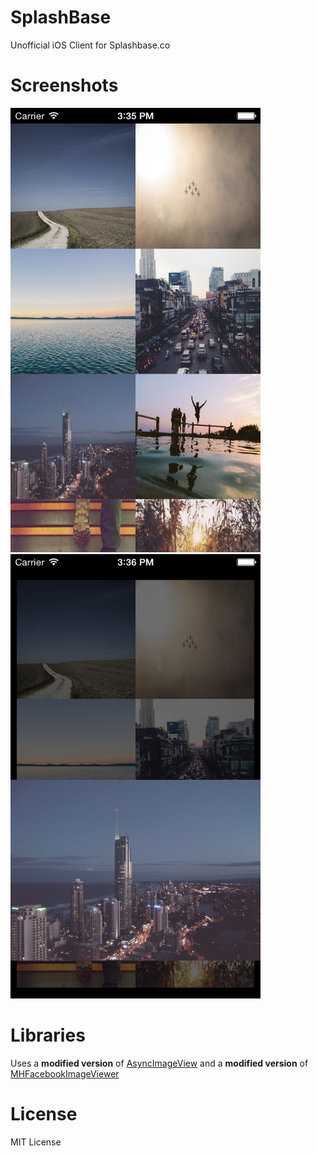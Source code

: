 # SplashBase
Unofficial iOS Client for Splashbase.co

# Screenshots
<img alt="Screenshot 1" src="https://raw.githubusercontent.com/Bensge/SplashBase/master/screenshot1.png" width="400px">
<br>
<img alt="Screenshot 2" src="https://raw.githubusercontent.com/Bensge/SplashBase/master/screenshot2.png" width="400px">

# Libraries
Uses a **modified version** of [AsyncImageView](https://github.com/nicklockwood/AsyncImageView) and a **modified version** of [MHFacebookImageViewer](https://github.com/michaelhenry/MHFacebookImageViewer)

# License
MIT License
